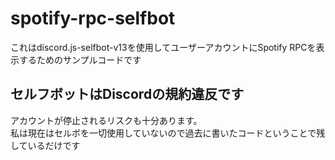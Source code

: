 # spotify-rpc-selfbot  
これはdiscord.js-selfbot-v13を使用してユーザーアカウントにSpotify RPCを表示するためのサンプルコードです  
## セルフボットはDiscordの規約違反です  
アカウントが停止されるリスクも十分あります。  
私は現在はセルボを一切使用していないので過去に書いたコードということで残しているだけです  
